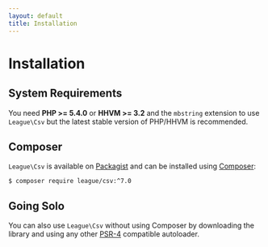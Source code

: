```yaml
---
layout: default
title: Installation
---
```


# Installation

## System Requirements

You need **PHP >= 5.4.0** or **HHVM >= 3.2** and the `mbstring` extension to use `League\Csv` but the latest stable version of PHP/HHVM is recommended.

## Composer

`League\Csv` is available on [Packagist](https://packagist.org/packages/league/csv) and can be installed using [Composer](https://getcomposer.org/):

~~~
$ composer require league/csv:^7.0
~~~

## Going Solo

You can also use `League\Csv` without using Composer by downloading the library and using any other [PSR-4](http://www.php-fig.org/psr/psr-4/) compatible autoloader.
